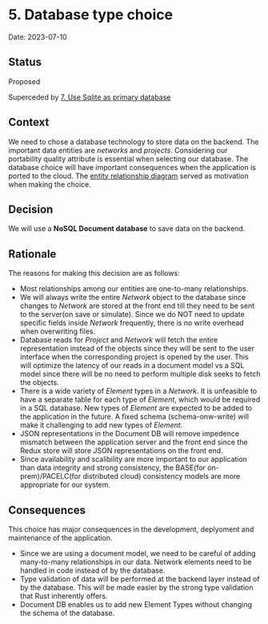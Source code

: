 # 5. Database type choice

Date: 2023-07-10

## Status

Proposed

Superceded by [7. Use Sqlite as primary database](0007-use-sqlite-as-primary-database.md)

## Context

We need to chose a database technology to store data on the backend. The important data entities are *networks* and *projects*.
Considering our portability quality attribute is essential when selecting our database. The database choice will have important consequences when the application is ported to the cloud.
The [entity relationship diagram](https://drive.google.com/file/d/1HpGS0lqEjjEjxwa3O38WLmJWvm6fb3PE/view?usp=sharing) served as motivation when making the choice.

## Decision

We will use a **NoSQL Document database** to save data on the backend.

## Rationale

The reasons for making this decision are as follows:

- Most relationships among our entities are one-to-many relationships.
- We will always write the entire *Network* object to the database since changes to *Network* are stored at the front end till they need to be sent to the server(on save or simulate). Since we do NOT need to update specific fields inside *Network* frequently, there is no write overhead when overwriting files.
- Database reads for *Project* and *Network* will fetch the entire representation instead of the objects since they will be sent to the user interface when the corresponding project is opened by the user. This will optimize the latency of our reads in a document model vs a SQL model since there will be no need to perform multiple disk seeks to fetch the objects.
- There is a wide variety of *Element* types in a *Network*. It is unfeasible to have a separate table for each type of *Element*, which would be required in a SQL database. New types of *Element* are expected to be added to the application in the future. A fixed schema (schema-onw-write) will make it challenging to add new types of *Element*.
- JSON representations in the Document DB will remove impedence mismatch between the application server and the front end since the Redux store will store JSON representations on the front end.
- Since availability and scalibility are more important to our application than data integrity and strong consistency, the BASE(for on-prem)/PACELC(for distributed cloud) consistency models are more appropriate for our system.

## Consequences

This choice has major consequences in the development, deplyoment and maintenance of the application.

- Since we are using a document model, we need to be careful of adding many-to-many relationships in our data. Network elements need to be handled in code instead of by the database.
- Type validation of data will be performed at the backend layer instead of by the database. This will be made easier by the strong type validation that Rust inherently offers.
- Document DB enables us to add new Element Types without changing the schema of the database.
